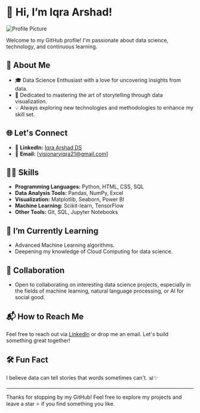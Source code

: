 # 👋 Hi, I’m Iqra Arshad!

![Profile Picture](![image](https://github.com/user-attachments/assets/4cf9a84b-04df-485e-80ff-450b6cc49f36)
) 

Welcome to my GitHub profile! I'm passionate about data science, technology, and continuous learning.

## 🚀 About Me
- 🎓 Data Science Enthusiast with a love for uncovering insights from data.
- 🌟 Dedicated to mastering the art of storytelling through data visualization.
- 💡 Always exploring new technologies and methodologies to enhance my skill set.

## 🌐 Let's Connect
- 🔗 **LinkedIn:** [Iqra Arshad DS](https://www.linkedin.com/in/iqra-arshad-ds/)
- 📧 **Email:** [visionaryiqra21@gmail.com]

## 👩‍💻 Skills
- **Programming Languages:** Python, HTML, CSS, SQL
- **Data Analysis Tools:** Pandas, NumPy, Excel
- **Visualization:** Matplotlib, Seaborn, Power BI
- **Machine Learning:** Scikit-learn, TensorFlow
- **Other Tools:** Git, SQL, Jupyter Notebooks

## 🎯 I’m Currently Learning
- Advanced Machine Learning algorithms.
- Deepening my knowledge of Cloud Computing for data science.

## 🤝 Collaboration
- Open to collaborating on interesting data science projects, especially in the fields of machine learning, natural language processing, or AI for social good.

## 📬 How to Reach Me
Feel free to reach out via [LinkedIn](https://www.linkedin.com/in/iqra-arshad-ds/) or drop me an email. Let's build something great together!

## 🛠️ Fun Fact
I believe data can tell stories that words sometimes can't. 📊✨

---

Thanks for stopping by my GitHub! Feel free to explore my projects and leave a star ⭐ if you find something you like.

